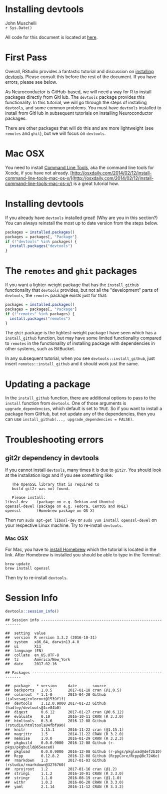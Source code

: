 # Installing devtools
John Muschelli  
`r Sys.Date()`  

All code for this document is located at [here](https://raw.githubusercontent.com/muschellij2/neuroc/master/installing_devtools/index.R).

# First Pass

Overall, RStudio provides a fantastic tutorial and discussion on [installing devtools](https://www.rstudio.com/products/rpackages/devtools/).  Please consult this before the rest of the document.  If you have errors, please see below.



As Neuroconductor is GitHub-based, we will need a way for R to install packages directly from GitHub.  The `devtools` package provides this functionality.  In this tutorial, we will go through the steps of installing `devtools`, and some common problems.  You must have `devtools` installed to install from GitHub in subsequent tutorials on installing Neuroconductor packages.

There are other packages that will do this and are more lightweight (see `remotes` and `ghit`), but we will focus on `devtools`. 


# Mac OSX

You need to install [Command Line Tools](https://developer.apple.com/library/content/technotes/tn2339/_index.html), aka the command line tools for Xcode, if you have not already.  [http://osxdaily.com/2014/02/12/install-command-line-tools-mac-os-x/](http://osxdaily.com/2014/02/12/install-command-line-tools-mac-os-x/) is a great tutorial how.

# Installing devtools

If you already have `devtools` installed great! (Why are you in this section?)  You can always reinstall the most up to date version from the steps below.


```r
packages = installed.packages()
packages = packages[, "Package"]
if (!"devtools" %in% packages) {
  install.packages("devtools")
}
```

# The `remotes` and `ghit` packages
If you want a lighter-weight package that has the `install_github` functionality that `devtools` provides, but not all the "development" parts of `devtools`, the `remotes` package exists just for that:


```r
packages = installed.packages()
packages = packages[, "Package"]
if (!"remotes" %in% packages) {
  install.packages("remotes")
}
```

The `ghit` package is the lightest-weight package I have seen which has a `install_github` function, but may have some limited functionality compared to `remotes` in the functionality of installing package with dependencies in other systems, such as BitBucket.

In any subsequent tutorial, when you see `devtools::install_github`, just insert `remotes::install_github` and it should work just the same.


# Updating a package

In the `install_github` function, there are additional options to pass to the `install` function from `devtools`.  One of those arguments is `upgrade_dependencies`, which default is set to `TRUE`.  So if you want to install a package from GitHub, but not update any of the dependencies, then you can use `install_github(..., upgrade_dependencies = FALSE)`.  

# Troubleshooting errors 

## git2r dependency in devtools

If you cannot install `devtools`, many times it is due to `git2r`.  You should look at the installation logs and if you see something like:

```
   The OpenSSL library that is required to
   build git2r was not found.

   Please install:
libssl-dev    (package on e.g. Debian and Ubuntu)
openssl-devel (package on e.g. Fedora, CentOS and RHEL)
openssl       (Homebrew package on OS X)
```

Then run `sudo apt-get libssl-dev` or `sudo yum install openssl-devel` on your respective Linux machine.  Try to re-install `devtools`.

### Mac OSX

For Mac, you have to [install Homebrew](http://www.howtogeek.com/211541/homebrew-for-os-x-easily-installs-desktop-apps-and-terminal-utilities/) which the tutorial is located in the link.  After Homebrew is installed you should be able to type in the Terminal:
```
brew update
brew install openssl
```
Then try to re-install `devtools`.

# Session Info


```r
devtools::session_info()
```

```
## Session info -------------------------------------------------------------
```

```
##  setting  value                       
##  version  R version 3.3.2 (2016-10-31)
##  system   x86_64, darwin13.4.0        
##  ui       X11                         
##  language (EN)                        
##  collate  en_US.UTF-8                 
##  tz       America/New_York            
##  date     2017-02-16
```

```
## Packages -----------------------------------------------------------------
```

```
##  package   * version     date       source                            
##  backports   1.0.5       2017-01-18 cran (@1.0.5)                     
##  colorout  * 1.1-0       2015-04-20 Github (jalvesaq/colorout@1539f1f)
##  devtools    1.12.0.9000 2017-01-23 Github (hadley/devtools@1ce84b0)  
##  digest      0.6.12      2017-01-27 cran (@0.6.12)                    
##  evaluate    0.10        2016-10-11 CRAN (R 3.3.0)                    
##  htmltools   0.3.6       2016-12-08 Github (rstudio/htmltools@4fbf990)
##  knitr       1.15.1      2016-11-22 cran (@1.15.1)                    
##  magrittr    1.5         2014-11-22 CRAN (R 3.2.0)                    
##  memoise     1.0.0       2016-01-29 CRAN (R 3.2.3)                    
##  pkgbuild    0.0.0.9000  2016-12-08 Github (r-pkgs/pkgbuild@65eace0)  
##  pkgload     0.0.0.9000  2016-12-08 Github (r-pkgs/pkgload@def2b10)   
##  Rcpp        0.12.8.2    2016-12-08 Github (RcppCore/Rcpp@8c7246e)    
##  rmarkdown   1.3         2017-01-03 Github (rstudio/rmarkdown@3276760)
##  rprojroot   1.2         2017-01-16 cran (@1.2)                       
##  stringi     1.1.2       2016-10-01 CRAN (R 3.3.0)                    
##  stringr     1.1.0       2016-08-19 cran (@1.1.0)                     
##  withr       1.0.2       2016-06-20 CRAN (R 3.3.0)                    
##  yaml        2.1.14      2016-11-12 CRAN (R 3.3.2)
```

